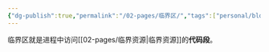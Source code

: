 ```yaml
---
{"dg-publish":true,"permalink":"/02-pages/临界区/","tags":["personal/blog","os/process"]}
---
```


临界区就是进程中访问[[02-pages/临界资源\|临界资源]]的**代码段**。